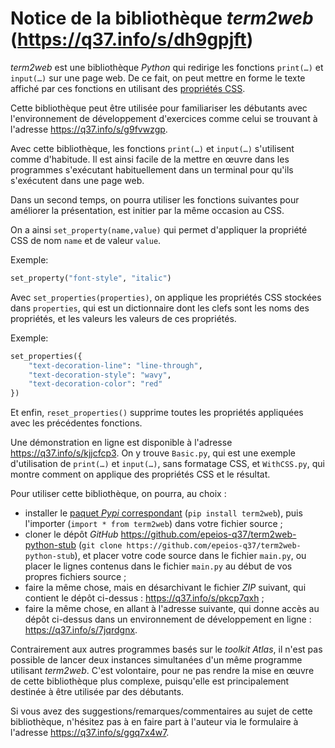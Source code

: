  # Notice de la bibliothèque *term2web* (<https://q37.info/s/dh9gpjft>)

 *term2web* est une bibliothèque *Python* qui redirige les fonctions `print(…)` et `input(…)` sur une page web. De ce fait, on peut mettre en forme le texte affiché par ces fonctions en utilisant des [propriétés CSS](https://fr.wikipedia.org/wiki/Feuilles_de_style_en_cascade).

 Cette bibliothèque peut être utilisée pour familiariser les débutants avec l'environnement de développement d'exercices comme celui se trouvant à l'adresse https://q37.info/s/g9fvwzgp.

 Avec cette bibliothèque, les fonctions `print(…)` et `input(…)` s'utilisent comme d'habitude. Il est ainsi facile de la mettre en œuvre dans les programmes s'exécutant habituellement dans un terminal pour qu'ils s'exécutent dans une page web.

 Dans un second temps, on pourra utiliser les fonctions suivantes pour améliorer la présentation, est initier par la même occasion au CSS.

On a ainsi `set_property(name,value)` qui permet d'appliquer la propriété CSS de nom `name` et de valeur `value`.

Exemple:

```python
set_property("font-style", "italic")
```

Avec `set_properties(properties)`, on applique les propriétés CSS stockées dans `properties`, qui est un dictionnaire dont les clefs sont les noms des propriétés, et les valeurs les valeurs de ces propriétés.

Exemple:

```python
set_properties({
    "text-decoration-line": "line-through",
    "text-decoration-style": "wavy",
    "text-decoration-color": "red"
})
```

Et enfin, `reset_properties()` supprime toutes les propriétés appliquées avec les précédentes fonctions.

Une démonstration en ligne est disponible à l'adresse <https://q37.info/s/kjjcfcp3>. On y trouve `Basic.py`, qui est une exemple d'utilisation de `print(…)` et `input(…)`, sans formatage CSS, et `WithCSS.py`, qui montre comment on applique des propriétés CSS et le résultat.

Pour utiliser cette bibliothèque, on pourra, au choix :

- installer le [paquet *Pypi* correspondant](https://q37.info/s/c7pnhdm7) (`pip install term2web`), puis l'importer (`import * from term2web`) dans votre fichier source ;
- cloner le dépôt *GitHub* <https://github.com/epeios-q37/term2web-python-stub> (`git clone https://github.com/epeios-q37/term2web-python-stub`), et placer votre code source dans le fichier `main.py`, ou placer le lignes contenus dans le fichier `main.py` au début de vos propres fichiers source ;
- faire la même chose, mais en désarchivant le fichier *ZIP* suivant, qui contient le dépôt ci-dessus : <https://q37.info/s/pkcp7qxh> ;
- faire la même chose, en allant à l'adresse suivante, qui donne accès au dépôt ci-dessus dans un environnement de développement en ligne : <https://q37.info/s/7jqrdgnx>.

Contrairement aux autres programmes basés sur le *toolkit* *Atlas*, il n'est pas possible de lancer deux instances simultanées d'un même programme utilisant *term2web*. C'est volontaire, pour ne pas rendre la mise en œuvre de cette bibliothèque plus complexe, puisqu'elle est principalement destinée à être utilisée par des débutants.
 
Si vous avez des suggestions/remarques/commentaires au sujet de cette bibliothèque, n'hésitez pas à en faire part à l'auteur via le formulaire à l'adresse https://q37.info/s/ggq7x4w7.